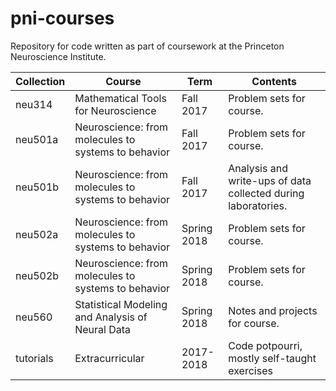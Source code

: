 # pni-courses
Repository for code written as part of coursework at the Princeton Neuroscience Institute.

| Collection | Course                                              | Term      | Contents                                                      |
|------------|-----------------------------------------------------|-----------|---------------------------------------------------------------|
| neu314     | Mathematical Tools for Neuroscience                 | Fall 2017 | Problem sets for course.                                      |
| neu501a    | Neuroscience: from molecules to systems to behavior | Fall 2017 | Problem sets for course.                                      |
| neu501b    | Neuroscience: from molecules to systems to behavior | Fall 2017 | Analysis and write-ups of data collected during laboratories. |
| neu502a    | Neuroscience: from molecules to systems to behavior | Spring 2018 | Problem sets for course.                                      |
| neu502b    | Neuroscience: from molecules to systems to behavior | Spring 2018 | Problem sets for course.                                      |
| neu560    | Statistical Modeling and Analysis of Neural Data     | Spring 2018 | Notes and projects for course. |
| tutorials  | Extracurricular                | 2017-2018 | Code potpourri, mostly self-taught exercises          |
